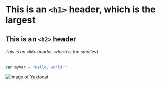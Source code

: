 # This is an `<h1>` header, which is the largest

## This is an `<h2>` header

###### This is an `<h6>` header, which is the smallest



``` javascript
var myVar = "Hello, world!";
```


![Image of Yaktocat](https://octodex.github.com/images/yaktocat.png)



